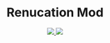 <div align="center">
	<h1>Renucation Mod</h1>

<a href="https://steamcommunity.com/sharedfiles/filedetails/?id=2821766147">
	<img src="https://img.shields.io/steam/size/2821766147?logo=steam&style=flat-square&label=Size">
</a>
<a href="https://steamcommunity.com/sharedfiles/filedetails/?id=2821766147">
	<img src="https://img.shields.io/steam/downloads/2821766147?label=Downloads&logo=steam&style=flat-square">
</a>

</div>
